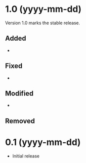 # 1.0 (yyyy-mm-dd)

Version 1.0 marks the stable release.

## Added

- 

## Fixed

- 

## Modified

- 

## Removed


# 0.1 (yyyy-mm-dd)

- Initial release